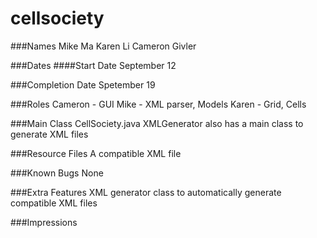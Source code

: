 # cellsociety
###Names
Mike Ma
Karen Li
Cameron Givler

###Dates
####Start Date
September 12

###Completion Date
Spetember 19

###Roles
Cameron - GUI
Mike - XML parser, Models
Karen - Grid, Cells

###Main Class
CellSociety.java
XMLGenerator also has a main class to generate XML files

###Resource Files
A compatible XML file

###Known Bugs
None

###Extra Features
XML generator class to automatically generate compatible XML files

###Impressions
